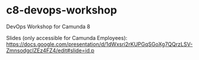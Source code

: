 # c8-devops-workshop
DevOps Workshop for Camunda 8

Slides (only accessible for Camunda Employees): https://docs.google.com/presentation/d/1dWxsri2rKUPGqSGoXg7QQrzLSV-ZmnsodgclZEz4FZ4/edit#slide=id.p
